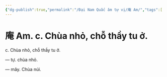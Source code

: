 ```yaml
---
{"dg-publish":true,"permalink":"/Đại Nam Quấc âm tự vị/庵 Am/","tags":["âm-tự-vị"],"created":"2025-08-16T13:46:48.174+07:00"}
---
```


# 庵 Am. c. Chùa nhỏ, chỗ thầy tu ở.

c. Chùa nhỏ, chỗ thầy tu ở.


— tự. chùa nhỏ.

— mây. Chùa núi.